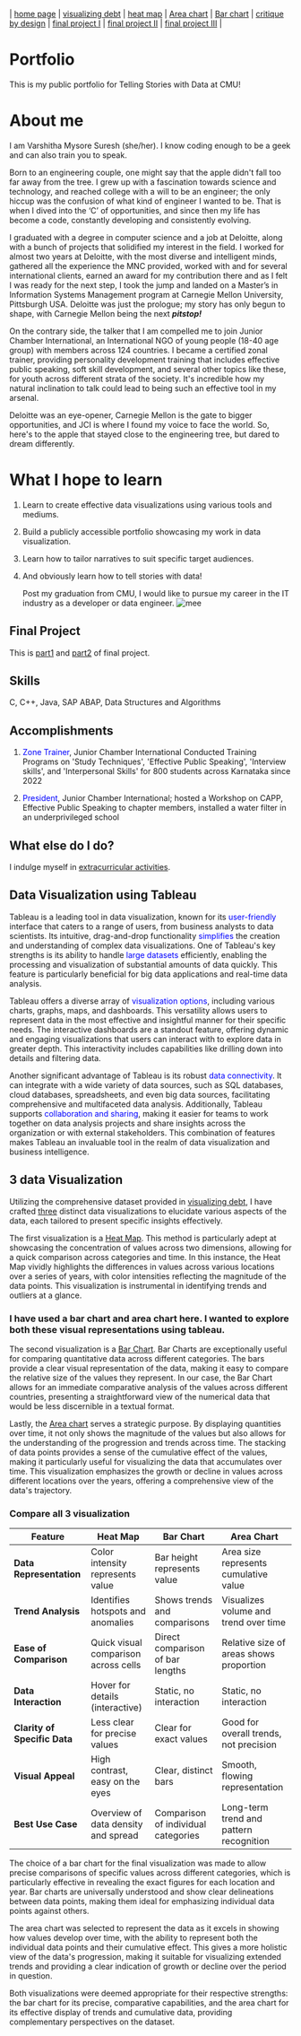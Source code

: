 | [home page](https://varshithams.github.io/portfolio/) | [visualizing debt](visualizing-government-debt) |  [heat map](heat-map) | [Area chart](area-chart) | [Bar chart](bar-chart) | [critique by design](critique-by-design) | [final project I](final-project-part-one) | [final project II](final-project-part-two) | [final project III](final-project-part-three) |

# Portfolio
This is my public portfolio for Telling Stories with Data at CMU!

# About me
I am Varshitha Mysore Suresh (she/her). I know coding enough to be a geek and can also train you to speak.

Born to an engineering couple, one might say that the apple didn't fall too far away from the tree. I grew up with a fascination towards science and technology, and reached college with a will to be an engineer; the only hiccup was the confusion of what kind of engineer I wanted to be. That is when I dived into the ‘C’ of opportunities, and since then my life has become a code, constantly developing and consistently evolving. 

I graduated with a degree in computer science and a job at Deloitte, along with a bunch of projects that solidified my interest in the field. I worked for almost two years at Deloitte, with the most diverse and intelligent minds, gathered all the experience the MNC provided, worked with and for several international clients, earned an award for my contribution there and as I felt I was ready for the next step, I took the jump and landed on a Master’s in Information Systems Management program at Carnegie Mellon University, Pittsburgh USA. Deloitte was just the prologue; my story has only begun to shape, with Carnegie Mellon being the next ***pitstop!***

On the contrary side, the talker that I am compelled me to join Junior Chamber International, 
an International NGO of young people (18-40 age group) with members across 124 countries. I became a certified zonal trainer, providing personality development training that includes effective public speaking, soft skill development, and several other topics like these, for youth across different strata of the society. It's incredible how my natural inclination to talk could lead to being such an effective tool in my arsenal.

Deloitte was an eye-opener, Carnegie Mellon is the gate to bigger opportunities, and JCI is where I found my voice to face the world. So, here's to the apple that stayed close to the engineering tree, but dared to dream differently.

# What I hope to learn

1. Learn to create effective data visualizations using various tools and mediums.
2. Build a publicly accessible portfolio showcasing my work in data visualization.
3. Learn how to tailor narratives to suit specific target audiences.
4. And obviously learn how to tell stories with data!

   Post my graduation from CMU, I would like to pursue my career in the IT industry as a developer or data engineer.
   ![mee](https://t4.ftcdn.net/jpg/05/90/45/35/240_F_590453560_ugMuPncnGYB6XnJqmC8xiPQx4eg3jmMD.jpg)


## Final Project

This is [part1](https://varshithams.github.io/portfolio/final-project-part-one.md) and [part2](https://varshithams.github.io/portfolio/final-project-part-two.md) of final project.


## Skills
C, C++, Java, SAP ABAP, Data Structures and Algorithms

## Accomplishments
1.  <span style="color:blue">Zone Trainer</span>, Junior Chamber International Conducted Training Programs on 'Study Techniques', 'Effective Public Speaking', 'Interview skills', and 'Interpersonal Skills' for 800 students across Karnataka since 2022

2.  <span style="color:blue">President</span>, Junior Chamber International; hosted a Workshop on CAPP, Effective Public Speaking to chapter members, installed a water filter in an underprivileged school

## What else do I do?

I indulge myself in [extracurricular activities](https://www.instagram.com/jci.mysore.brindhavan/).

## Data Visualization using Tableau

Tableau is a leading tool in data visualization, known for its <span style="color:blue">user-friendly</span> interface that caters to a range of users, from business analysts to data scientists. Its intuitive, drag-and-drop functionality <span style="color:blue">simplifies</span> the creation and understanding of complex data visualizations. One of Tableau's key strengths is its ability to handle <span style="color:blue">large datasets</span> efficiently, enabling the processing and visualization of substantial amounts of data quickly. This feature is particularly beneficial for big data applications and real-time data analysis.

Tableau offers a diverse array of <span style="color:blue">visualization options</span>, including various charts, graphs, maps, and dashboards. This versatility allows users to represent data in the most effective and insightful manner for their specific needs. The interactive dashboards are a standout feature, offering dynamic and engaging visualizations that users can interact with to explore data in greater depth. This interactivity includes capabilities like drilling down into details and filtering data.

Another significant advantage of Tableau is its robust <span style="color:blue">data connectivity</span>. It can integrate with a wide variety of data sources, such as SQL databases, cloud databases, spreadsheets, and even big data sources, facilitating comprehensive and multifaceted data analysis. Additionally, Tableau supports <span style="color:blue">collaboration and sharing</span>, making it easier for teams to work together on data analysis projects and share insights across the organization or with external stakeholders. This combination of features makes Tableau an invaluable tool in the realm of data visualization and business intelligence.


## 3 data Visualization

Utilizing the comprehensive dataset provided in [visualizing debt](visualizing-government-debt), I have crafted <u>three</u> distinct data visualizations to elucidate various aspects of the data, each tailored to present specific insights effectively.

The first visualization is a [Heat Map](heat-map). This method is particularly adept at showcasing the concentration of values across two dimensions, allowing for a quick comparison across categories and time. In this instance, the Heat Map vividly highlights the differences in values across various locations over a series of years, with color intensities reflecting the magnitude of the data points. This visualization is instrumental in identifying trends and outliers at a glance.

### I have used a bar chart and area chart here. I wanted to explore both these visual representations using tableau.

The second visualization is a [Bar Chart](bar-chart). Bar Charts are exceptionally useful for comparing quantitative data across different categories. The bars provide a clear visual representation of the data, making it easy to compare the relative size of the values they represent. In our case, the Bar Chart allows for an immediate comparative analysis of the values across different countries, presenting a straightforward view of the numerical data that would be less discernible in a textual format.

Lastly, the [Area chart](area-chart) serves a strategic purpose. By displaying quantities over time, it not only shows the magnitude of the values but also allows for the understanding of the progression and trends across time. The stacking of data points provides a sense of the cumulative effect of the values, making it particularly useful for visualizing the data that accumulates over time. This visualization emphasizes the growth or decline in values across different locations over the years, offering a comprehensive view of the data's trajectory.

### Compare all 3 visualization

| Feature | Heat Map | Bar Chart | Area Chart |
|---------|----------|-----------|------------|
| **Data Representation** | Color intensity represents value | Bar height represents value | Area size represents cumulative value |
| **Trend Analysis** | Identifies hotspots and anomalies | Shows trends and comparisons | Visualizes volume and trend over time |
| **Ease of Comparison** | Quick visual comparison across cells | Direct comparison of bar lengths | Relative size of areas shows proportion |
| **Data Interaction** | Hover for details (interactive) | Static, no interaction | Static, no interaction |
| **Clarity of Specific Data** | Less clear for precise values | Clear for exact values | Good for overall trends, not precision |
| **Visual Appeal** | High contrast, easy on the eyes | Clear, distinct bars | Smooth, flowing representation |
| **Best Use Case** | Overview of data density and spread | Comparison of individual categories | Long-term trend and pattern recognition |


The choice of a bar chart for the final visualization was made to allow precise comparisons of specific values across different categories, which is particularly effective in revealing the exact figures for each location and year. Bar charts are universally understood and show clear delineations between data points, making them ideal for emphasizing individual data points against others.

The area chart was selected to represent the data as it excels in showing how values develop over time, with the ability to represent both the individual data points and their cumulative effect. This gives a more holistic view of the data's progression, making it suitable for visualizing extended trends and providing a clear indication of growth or decline over the period in question.

Both visualizations were deemed appropriate for their respective strengths: the bar chart for its precise, comparative capabilities, and the area chart for its effective display of trends and cumulative data, providing complementary perspectives on the dataset.










